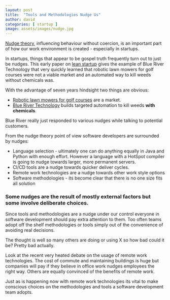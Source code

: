 ```yaml
---
layout: post
title:  "Tools and Methodologies Nudge Us"
author: david
categories: [ startup ]
image: assets/images/nudge.jpg
---
```

[Nudge theory](https://en.wikipedia.org/wiki/Nudge_theory), influencing behaviour without coercion,
is an important part of how our work environment is created - especially in startups.

In startups, things that appear to be gospel truth frequently turn out to just be nudges.
This early paper on [lean startup](https://hbr.org/2013/05/why-the-lean-start-up-changes-everything)
gives the example of Blue River Technology that very quickly learned that robotic lawn mowers for golf courses
were not a viable market and an automated way to kill weeds without chemicals was.

With the advantage of seven years hindsight two things are obvious:
* [Robotic lawn mowers for golf courses](https://www.husqvarna.com/us/lawn-and-garden/professional/professional-robotic-mowers/automower-for-golf-courses)
are a market.
* [Blue River Technology](http://smartmachines.bluerivertechnology.com) builds targeted automation to kill weeds
**with chemicals**.
  
Blue River really just responded to various nudges while talking to potential customers.

From the nudge theory point of view software developers are surrounded by nudges:
* Language selection - ultimately one can do anything equally in Java and Python with enough effort. However a
language with a HotSpot compiler is going to nudge towards larger, more permanent servers.
* CI/CD tools are a nudge towards quicker deliver cycles.
* Remote work technologies are a nudge towards other work style options
* Software methodologies - its become clear that there is no one size fits all solution

### Some nudges are the result of mostly external factors but some involve deliberate choices.

Since tools and methodologies are a nudge under our control everyone in software development should pay extra attention 
to them. Too often teams adopt off the shelf methodologies or tools simply out of the convenience of avoiding
real decisions.

The thought is well so many others are doing or using X so how bad could it be? Pretty bad actually. 

Look at the recent very heated debate on the usage of remote work technologies. The cost of commute and maintaining 
buildings is huge but companies will pay if they believe in office work nudges employees the right way. Others are 
equally convinced of the benefits of remote work.

Just as is happening now with remote work technologies its vital to make conscious choices on the methodologies
and tools a software development team adopts.
